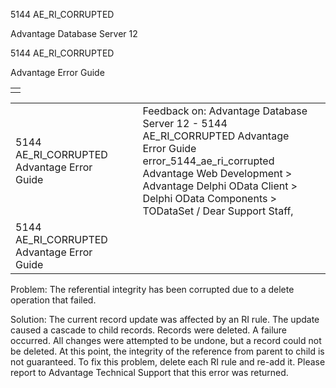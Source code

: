 5144 AE\_RI\_CORRUPTED




Advantage Database Server 12  

5144 AE\_RI\_CORRUPTED

Advantage Error Guide

|  |
| --- |
|  |

|  |  |  |  |  |
| --- | --- | --- | --- | --- |
| 5144 AE\_RI\_CORRUPTED  Advantage Error Guide |  |  | Feedback on: Advantage Database Server 12 - 5144 AE\_RI\_CORRUPTED Advantage Error Guide error\_5144\_ae\_ri\_corrupted Advantage Web Development > Advantage Delphi OData Client > Delphi OData Components > TODataSet / Dear Support Staff, |  |
| 5144 AE\_RI\_CORRUPTED  Advantage Error Guide |  |  |  |  |

Problem: The referential integrity has been corrupted due to a delete operation that failed.

Solution: The current record update was affected by an RI rule. The update caused a cascade to child records. Records were deleted. A failure occurred. All changes were attempted to be undone, but a record could not be deleted. At this point, the integrity of the reference from parent to child is not guaranteed. To fix this problem, delete each RI rule and re-add it. Please report to Advantage Technical Support that this error was returned.